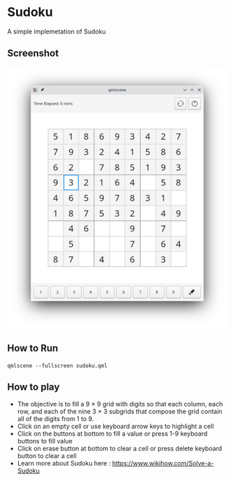 # Sudoku
A simple implemetation of Sudoku

## Screenshot
![Screenshot](./screenshot.png)

## How to Run
`qmlscene --fullscreen sudoku.qml`

## How to play
  - The objective is to fill a 9 × 9 grid with digits so that each column, each row, and each of the nine 3 × 3 subgrids that compose the grid  contain all of the digits from 1 to 9.
  - Click on an empty cell or use keyboard arrow keys to highlight a cell
  - Click on the buttons at bottom to fill a value or press 1-9 keyboard buttons to fill value
  - Click on erase button at bottom to clear a cell or press delete keyboard button to clear a cell
  - Learn more about Sudoku here : https://www.wikihow.com/Solve-a-Sudoku